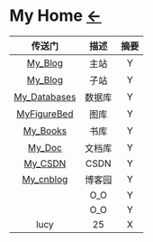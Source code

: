 # My Home  [←](index.md)

| 传送门 | 描述 | 摘要 |
|:---:|:---:|:---:|
| [My_Blog](https://ambroseren.github.io) | 主站 | Y |
| [My_Blog](https://ambroserencn.gitlab.io/ambroserencn/) | 子站 | Y |
| [My_Databases](https://ambroseren.github.io/test/) | 数据库 | Y |
| [MyFigureBed](https://cdn.jsdelivr.net/gh/AmbroseRen/Picture@master/) | 图库 | Y |
| [My_Books](https://catbox.moe/c/e64kjk#) | 书库 | Y |
| [My_Doc](https://app.gitbook.com/@ambroserencn/s/ambroseren/) | 文档库 | Y |
| [My_CSDN](https://blog.csdn.net/Ambrose_Ren) | CSDN | Y |
| [My_cnblog](https://www.cnblogs.com/rensi/) | 博客园 | Y |
| []() | O_O | Y |
| []() | O_O | Y |
| lucy | 25 | X |
